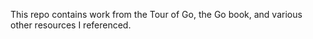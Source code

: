 This repo contains work from the Tour of Go, the Go book, and various other resources I referenced.
